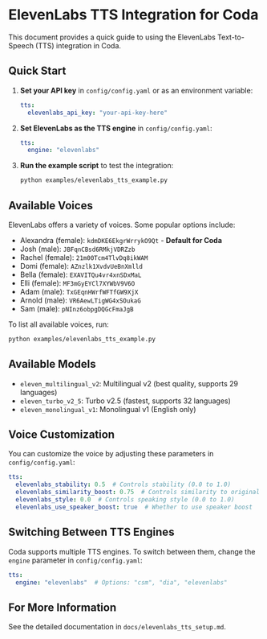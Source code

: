 # ElevenLabs TTS Integration for Coda

This document provides a quick guide to using the ElevenLabs Text-to-Speech (TTS) integration in Coda.

## Quick Start

1. **Set your API key** in `config/config.yaml` or as an environment variable:
   ```yaml
   tts:
     elevenlabs_api_key: "your-api-key-here"
   ```

2. **Set ElevenLabs as the TTS engine** in `config/config.yaml`:
   ```yaml
   tts:
     engine: "elevenlabs"
   ```

3. **Run the example script** to test the integration:
   ```bash
   python examples/elevenlabs_tts_example.py
   ```

## Available Voices

ElevenLabs offers a variety of voices. Some popular options include:

- Alexandra (female): `kdmDKE6EkgrWrrykO9Qt` - **Default for Coda**
- Josh (male): `JBFqnCBsd6RMkjVDRZzb`
- Rachel (female): `21m00Tcm4TlvDq8ikWAM`
- Domi (female): `AZnzlk1XvdvUeBnXmlld`
- Bella (female): `EXAVITQu4vr4xnSDxMaL`
- Elli (female): `MF3mGyEYCl7XYWbV9V6O`
- Adam (male): `TxGEqnHWrfWFTfGW9XjX`
- Arnold (male): `VR6AewLTigWG4xSOukaG`
- Sam (male): `pNInz6obpgDQGcFmaJgB`

To list all available voices, run:
```bash
python examples/elevenlabs_tts_example.py
```

## Available Models

- `eleven_multilingual_v2`: Multilingual v2 (best quality, supports 29 languages)
- `eleven_turbo_v2_5`: Turbo v2.5 (fastest, supports 32 languages)
- `eleven_monolingual_v1`: Monolingual v1 (English only)

## Voice Customization

You can customize the voice by adjusting these parameters in `config/config.yaml`:

```yaml
tts:
  elevenlabs_stability: 0.5  # Controls stability (0.0 to 1.0)
  elevenlabs_similarity_boost: 0.75  # Controls similarity to original voice (0.0 to 1.0)
  elevenlabs_style: 0.0  # Controls speaking style (0.0 to 1.0)
  elevenlabs_use_speaker_boost: true  # Whether to use speaker boost
```

## Switching Between TTS Engines

Coda supports multiple TTS engines. To switch between them, change the `engine` parameter in `config/config.yaml`:

```yaml
tts:
  engine: "elevenlabs"  # Options: "csm", "dia", "elevenlabs"
```

## For More Information

See the detailed documentation in `docs/elevenlabs_tts_setup.md`.
